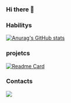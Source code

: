 ### Hi there 👋

### Habilitys
[![Anurag's GitHub stats](https://github-readme-stats.vercel.app/api?username=jeremiassantos29&show_icons=true&theme=prussian)](https://github.com/anuraghazra/github-readme-stats)

### projetcs
[![Readme Card](https://github-readme-stats.vercel.app/api/pin/?username=jeremiassantos29&repo=jeremiassantos29&theme=prussian)](https://github.com/anuraghazra/github-readme-stats)

### Contacts
[<img src='https://img.shields.io/badge/LinkedIn-0077B5?style=for-the-badge&logo=linkedin&logoColor=white'>](https://www.linkedin.com/in/jeremias-santos-56ba02209/)
